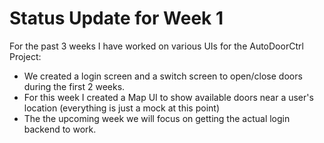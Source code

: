 # Status Update for Week 1

For the past 3 weeks I have worked on various UIs for the AutoDoorCtrl Project:
* We created a login screen and a switch screen to open/close doors during the first 2 weeks.
* For this week I created a Map UI to show available doors near a user's location (everything is just a mock at this point)
* The the upcoming week we will focus on getting the actual login backend to work.
